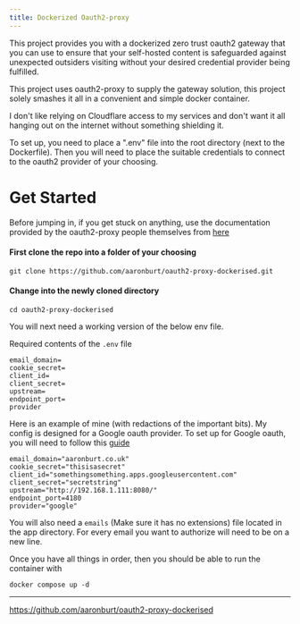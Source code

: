 ```yaml
---
title: Dockerized Oauth2-proxy
---
```


This project provides you with a dockerized zero trust oauth2 gateway that you can use to ensure that your self-hosted content is safeguarded against unexpected outsiders visiting without your desired credential provider being fulfilled.

This project uses oauth2-proxy to supply the gateway solution, this project solely smashes it all in a convenient and simple docker container.

I don't like relying on Cloudflare access to my services and don't want it all hanging out on the internet without something shielding it.

To set up, you need to place a ".env" file into the root directory (next to the Dockerfile). Then you will need to place the suitable credentials to connect to the oauth2 provider of your choosing.

# Get Started

Before jumping in, if you get stuck on anything, use the documentation provided by the oauth2-proxy people themselves from [here](https://oauth2-proxy.github.io/oauth2-proxy/docs/configuration/oauth_provider/)

#### First clone the repo into a folder of your choosing
```
git clone https://github.com/aaronburt/oauth2-proxy-dockerised.git
```

#### Change into the newly cloned directory
```
cd oauth2-proxy-dockerised
```

You will next need a working version of the below env file.

Required contents of the ```.env``` file
```
email_domain=
cookie_secret=
client_id=
client_secret=
upstream=
endpoint_port=
provider
```

Here is an example of mine (with redactions of the important bits). My config is designed for a Google oauth provider. To set up for Google oauth, you will need to follow this [guide](https://developers.google.com/workspace/guides/create-credentials)
```
email_domain="aaronburt.co.uk"
cookie_secret="thisisasecret"
client_id="somethingsomething.apps.googleusercontent.com"
client_secret="secretstring"
upstream="http://192.168.1.111:8080/"
endpoint_port=4180
provider="google"
```

You will also need a ```emails``` (Make sure it has no extensions) file located in the app directory. For every email you want to authorize will need to be on a new line.

Once you have all things in order, then you should be able to run the container with

```
docker compose up -d 
```

---
https://github.com/aaronburt/oauth2-proxy-dockerised